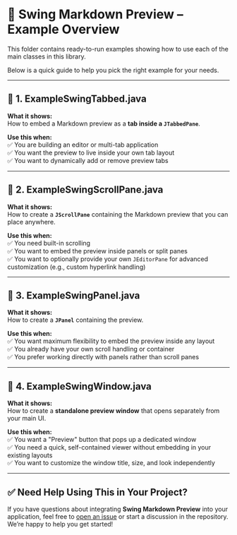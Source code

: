 # 🧩 Swing Markdown Preview – Example Overview

This folder contains ready-to-run examples showing how to use each of the main classes in this library.

Below is a quick guide to help you pick the right example for your needs.

---

## 🎯 1. ExampleSwingTabbed.java

**What it shows:**  
How to embed a Markdown preview as a **tab inside a `JTabbedPane`**.

**Use this when:**  
✅ You are building an editor or multi-tab application  
✅ You want the preview to live inside your own tab layout  
✅ You want to dynamically add or remove preview tabs

---

## 🎯 2. ExampleSwingScrollPane.java

**What it shows:**  
How to create a **`JScrollPane`** containing the Markdown preview that you can place anywhere.

**Use this when:**  
✅ You need built-in scrolling  
✅ You want to embed the preview inside panels or split panes  
✅ You want to optionally provide your own `JEditorPane` for advanced customization (e.g., custom hyperlink handling)

---

## 🎯 3. ExampleSwingPanel.java

**What it shows:**  
How to create a **`JPanel`** containing the preview.

**Use this when:**  
✅ You want maximum flexibility to embed the preview inside any layout  
✅ You already have your own scroll handling or container  
✅ You prefer working directly with panels rather than scroll panes

---

## 🎯 4. ExampleSwingWindow.java

**What it shows:**  
How to create a **standalone preview window** that opens separately from your main UI.

**Use this when:**  
✅ You want a "Preview" button that pops up a dedicated window  
✅ You need a quick, self-contained viewer without embedding in your existing layouts  
✅ You want to customize the window title, size, and look independently

---

## ✅ **Need Help Using This in Your Project?**

If you have questions about integrating **Swing Markdown Preview** into your application, feel free to [open an issue](https://github.com/raghul-tech/Swing-Markdown-Preview/issues) or start a discussion in the repository.  
We’re happy to help you get started!

